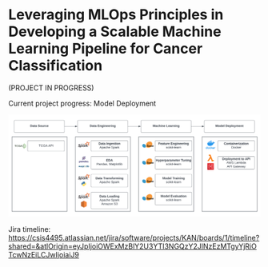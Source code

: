 # Leveraging MLOps Principles in Developing a Scalable Machine Learning Pipeline for Cancer Classification

(PROJECT IN PROGRESS)

Current project progress: Model Deployment

![workflow](/img/MLOps_Workflow.png "MLOps Workflow")

Jira timeline: https://csis4495.atlassian.net/jira/software/projects/KAN/boards/1/timeline?shared=&atlOrigin=eyJpIjoiOWExMzBlY2U3YTI3NGQzY2JlNzEzMTgyYjRiOTcwNzEiLCJwIjoiaiJ9
